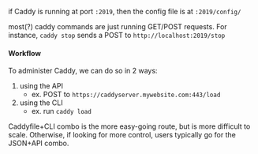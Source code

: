 
if Caddy is running at port `:2019`, then the config file is at `:2019/config/`

most(?) caddy commands are just running GET/POST requests. For instance, `caddy stop` sends a POST to `http://localhost:2019/stop`

#### Workflow
To administer Caddy, we can do so in 2 ways:
1. using the API
    - ex. POST to `https://caddyserver.mywebsite.com:443/load`
2. using the CLI
    - ex. run `caddy load`

Caddyfile+CLI combo is the more easy-going route, but is more difficult to scale. Otherwise, if looking for more control, users typically go for the JSON+API combo.
